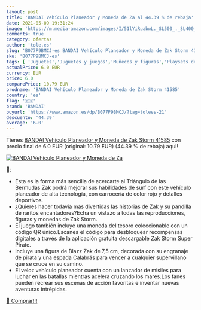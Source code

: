```yaml
---
layout: post
title: 'BANDAI Vehículo Planeador y Moneda de Za al 44.39 % de rebaja'
date: 2021-05-09 19:31:24
image: 'https://m.media-amazon.com/images/I/51lYiRuabwL._SL500_._SL400_.jpg'
comments: true
category: ofertas
author: 'tole.es'
slug: 'B077P9BMCJ-es BANDAI Vehículo Planeador y Moneda de Zak Storm 41585'
sku: 'B077P9BMCJ-es'
tags: [ 'Juguetes','Juguetes y juegos','Muñecos y figuras','Playsets de figuras de juguete para niños','bandai', ]
actualPrice: 6.0 EUR
currency: EUR
price: 6.0
comparePrice: 10.79 EUR
prodname: 'BANDAI Vehículo Planeador y Moneda de Zak Storm 41585'
country: 'es'
flag: '🇪🇸'
brand: 'BANDAI'
buyurl: 'https://www.amazon.es/dp/B077P9BMCJ/?tag=tolees-21'
descuento: '44.39'
average: '6.0'
---
```


Tienes [BANDAI Vehículo Planeador y Moneda de Zak Storm 41585](https://www.amazon.es/dp/B077P9BMCJ/?tag=tolees-21) con precio final de  6.0 EUR (original: 10.79 EUR) (44.39 %  de rebaja) aqui!

[![BANDAI Vehículo Planeador y Moneda de Za](https://m.media-amazon.com/images/I/51lYiRuabwL._SL500_._SL400_.jpg)](https://www.amazon.es/dp/B077P9BMCJ/?tag=tolees-21)

🔎:

- Esta es la forma más sencilla de acercarte al Triángulo de las Bermudas.Zak podrá mejorar sus habilidades de surf con este vehículo planeador de alta tecnología, con carrocería de color rojo y detalles deportivos.
- ¿Quieres hacer todavía más divertidas las historias de Zak y su pandilla de raritos encantadores?Echa un vistazo a todas las reproducciones, figuras y monedas de Zak Storm.
- El juego también incluye una moneda del tesoro coleccionable con un código QR único.Escanea el código para desbloquear recompensas digitales a través de la aplicación gratuita descargable Zak Storm Super Pirate.
- Incluye una figura de Blazz Zak de 7,5 cm, decorada con su engranaje de pirata y una espada Calabrás para vencer a cualquier supervillano que se cruce en su camino.
- El veloz vehículo planeador cuenta con un lanzador de misiles para luchar en las batallas mientras acelera cruzando los mares.Los fanes pueden recrear sus escenas de acción favoritas e inventar nuevas aventuras intrépidas.

[🛒 Comprar!!!](https://www.amazon.es/dp/B077P9BMCJ/?tag=tolees-21)
